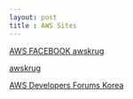 ```yaml
---
layout: post
title : AWS Sites
---
```


[AWS FACEBOOK awskrug](https://www.facebook.com/groups/awskrug/)

[awskrug](http://www.awskr.org/)

[AWS Developers Forums Korea](https://forums.aws.amazon.com/forum.jspa?forumID=139&start=0)

